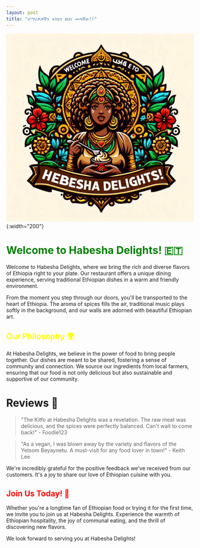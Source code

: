 ```yaml
---
layout: post
title: "ተማሪዎቻችን እንኳን ደህና መጣችሁ!!"
---
```


![logo](./assets/images/habesha.jpeg){:width="200"}

# <span style="color:green">Welcome to Habesha Delights! 🇪🇹</span>

Welcome to Habesha Delights, where we bring the rich and diverse flavors of Ethiopia right to your plate. Our restaurant offers a unique dining experience, serving traditional Ethiopian dishes in a warm and friendly environment. 

From the moment you step through our doors, you'll be transported to the heart of Ethiopia. The aroma of spices fills the air, traditional music plays softly in the background, and our walls are adorned with beautiful Ethiopian art.

## <span style="color:yellow">Our Philosophy 🌍</span>

At Habesha Delights, we believe in the power of food to bring people together. Our dishes are meant to be shared, fostering a sense of community and connection. We source our ingredients from local farmers, ensuring that our food is not only delicious but also sustainable and supportive of our community.

# Reviews 🌟

> "The Kitfo at Habesha Delights was a revelation. The raw meat was delicious, and the spices were perfectly balanced. Can't wait to come back!" - Foodie123

> "As a vegan, I was blown away by the variety and flavors of the Yetsom Beyaynetu. A must-visit for any food lover in town!" - Keith Lee

We're incredibly grateful for the positive feedback we've received from our customers. It's a joy to share our love of Ethiopian cuisine with you.

## <span style="color:red">Join Us Today! 🎉</span>

Whether you're a longtime fan of Ethiopian food or trying it for the first time, we invite you to join us at Habesha Delights. Experience the warmth of Ethiopian hospitality, the joy of communal eating, and the thrill of discovering new flavors.

We look forward to serving you at Habesha Delights!
